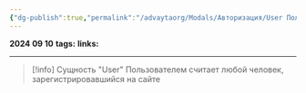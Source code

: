 ```yaml
---
{"dg-publish":true,"permalink":"/advaytaorg/Modals/Авторизация/User Пользователь/"}
---
```


**2024 09 10**
**tags:**
**links:** 

---

> [!info] Сущность "User"
> Пользователем считает любой человек, зарегистрировавшийся на сайте

